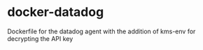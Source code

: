 # docker-datadog
Dockerfile for the datadog agent with the addition of kms-env for decrypting the API key
